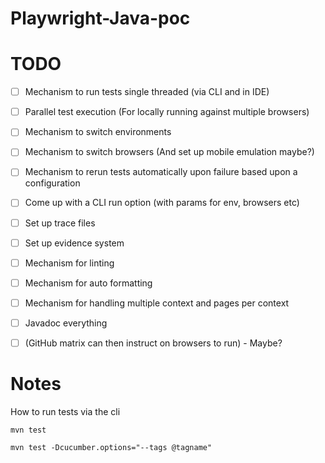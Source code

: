 # Playwright-Java-poc
# TODO
- [ ] Mechanism to run tests single threaded (via CLI and in IDE)
- [ ] Parallel test execution (For locally running against multiple browsers)
- [ ] Mechanism to switch environments
- [ ] Mechanism to switch browsers (And set up mobile emulation maybe?)
- [ ] Mechanism to rerun tests automatically upon failure based upon a configuration
- [ ] Come up with a CLI run option (with params for env, browsers etc)
- [ ] Set up trace files
- [ ] Set up evidence system
- [ ] Mechanism for linting
- [ ] Mechanism for auto formatting
- [ ] Mechanism for handling multiple context and pages per context
- [ ] Javadoc everything
- [ ] (GitHub matrix can then instruct on browsers to run) - Maybe?



# Notes

How to run tests via the cli

```shell
mvn test
```

```shell
mvn test -Dcucumber.options="--tags @tagname"
```